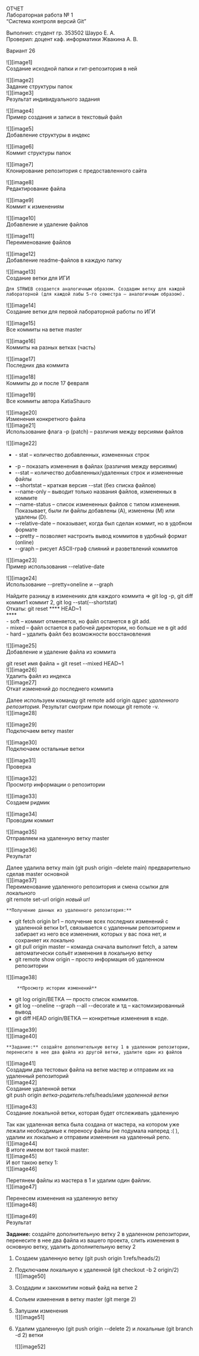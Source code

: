 ОТЧЕТ  
Лабораторная работа № 1  
“Система контроля версий Git”

Выполнил: студент гр. 353502 Шауро Е. А.  
Проверил: доцент каф. информатики Жвакина А. В.

Вариант 26

![][image1]  
Создание исходной папки и гит-репозитория в ней

![][image2]  
Задание структуры папок   
![][image3]  
Результат индивидуального задания

![][image4]  
Пример создания и записи в текстовый файл

![][image5]  
Добавление структуры в индекс

![][image6]  
Коммит структуры папок

![][image7]  
Клонирование репозитория с предоставленного сайта

![][image8]  
Редактирование файла

![][image9]  
Коммит к изменениям

![][image10]  
Добавление и удаление файлов

![][image11]  
Переименование файлов

![][image12]  
Добавление readme-файлов в каждую папку

![][image13]  
Создание ветки для ИГИ

	Для STRWEB создается аналогичным образом. Создадим ветку для каждой лабораторной (для каждой лабы 5-го семестра – аналогичным образом).

![][image14]  
Создание ветки для первой лабораторной работы по ИГИ

![][image15]  
Все коммиты на ветке master

![][image16]  
Коммиты на разных ветках (часть)

![][image17]  
Последних два коммита

![][image18]  
Коммиты до и после 17 февраля

![][image19]  
Все коммиты автора KatiaShauro

![][image20]  
Изменения конкретного файла  
![][image21]  
Использование флага \-р (patch) – различия между версиями файлов 

![][image22]

- \- stat – количество добавленных, измененных строк  
    
* \-p – показать изменения в файлах (различия между версиями)  
* \--stat – количество добавленных/удаленных строк и измененные файлы  
* \--shortstat – краткая версия \--stat (без списка файлов)  
* \--name-only – выводит только названия файлов, измененных в коммите  
* \--name-status – список измененных файлов с типом изменения. Показывает, были ли файлы добавлены (A), изменены (M) или удалены (D).  
* \--relative-date – показывает, когда был сделан коммит, но в удобном формате  
* \--pretty – позволяет настроить вывод коммитов в удобный формат (online)  
* \--graph – рисует ASCII-граф слияний и разветвлений коммитов

![][image23]  
Пример использования \--relative-date

![][image24]  
Использование \--pretty=oneline и \--graph

Найдите разницу в изменениях для каждого коммита \=\> git log \-p, git diff коммит1 коммит 2, git log \--stat(--shortstat)  
Откаты: git reset \*\*\*\* HEAD\~1  
\*\*\*\*  
\- soft – коммит отменяется, но файл останется в git add.   
\- mixed – файл остается в рабочей директории, но больше не в git add  
\- hard – удалить файл без возможности восстановления

![][image25]  
Добавление и удаление файла из коммита

git reset имя файла \= git reset \--mixed HEAD\~1  
![][image26]  
Удалить файл из индекса  
![][image27]  
Откат изменений до последнего коммита

Далее используем команду git remote add origin *адрес удаленного репозитория*. Результат смотрим при помощи git remote \-v.  
![][image28]

![][image29]  
Подключаем ветку master

![][image30]  
Подключаем остальные ветки

![][image31]  
Проверка

![][image32]  
Просмотр информации о репозитории

![][image33]  
Создаем ридмик

![][image34]  
Проводим коммит 

![][image35]  
Отправляем на удаленную ветку master

![][image36]  
Результат

Далее удалила ветку main (git push origin –delete main) предварительно сделав master основной  
![][image37]  
Переименование удаленного репозитория и смена ссылки для локального  
git remote set-url origin *новый url*

	**Получение данных из удаленного репозитория:**

* git fetch origin br1 – получение всех последних изменений с удаленной ветки br1, связывается с удаленным репозиторием и забирает из него все изменения, которых у вас пока нет, и сохраняет их локально  
* git pull origin master – командa сначала выполнит fetch, а затем автоматически сольёт изменения в локальную ветку  
* git remote show origin – просто информация об удаленном репозитории

![][image38]  
	  
		**Просмотр истории изменений**

* git log origin/ВЕТКА — просто список коммитов.  
* git log \--oneline \--graph \--all \--decorate и тд – кастомизированный вывод  
* git diff HEAD origin/ВЕТКА — конкретные изменения в коде.


![][image39]  
![][image40]

	**Задание:** создайте дополнительную ветку 1 в удаленном репозитории, перенесите в нее два файла из другой ветки, удалите один из файлов

![][image41]  
Создадим два тестовых файла на ветке мастер и отправим их на удаленный репозиторий  
![][image42]  
Создание удаленной ветки  
git push origin *ветка-родитель*:refs/heads/*имя удаленной ветки*

![][image43]  
Создание локальной ветки, которая будет отслеживать удаленную

Так как удаленная ветка была создана от мастера, на котором уже лежали необходимые к переносу файлы (не подумала наперед :( ), удалим их локально и отправим изменения на удаленный репо.  
![][image44]  
В итоге имеем вот такой master:  
![][image45]  
И вот такою ветку 1:  
![][image46]

Перетянем файлы из мастера в 1 и удалим один файлик.  
![][image47]

Перенесем изменения на удаленную ветку  
![][image48]

![][image49]  
Результат

**Задание:** создайте дополнительную ветку 2 в удаленном репозитории, перенесите в нее два файла из вашего проекта, слить изменения в основную ветку, удалить дополнительную ветку 2

1. Создаем удаленную ветку (git push origin 1:refs/heads/2)  
2. Подключаем локальную к удаленной (git checkout \-b 2 origin/2)  
   ![][image50]  
3. Создадим и заккомитим новый файд на ветке 2  
4. Сольем изменения в ветку master (git merge 2)  
5. Запушим изменения  
   ![][image51]  
6. Удалим удаленную (git push origin \--delete 2\) и локальные (git branch \-d 2\) ветки

   ![][image52]

   

   

   

 